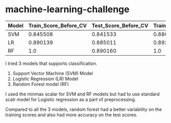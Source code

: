 # machine-learning-challenge

|   Model  |    Train_Score_Before_CV     |    Test_Score_Before_CV    |    Train_Score_After_CV    |    Test_Score_After_CV    |
|----------|------------------------------|----------------------------|----------------------------|---------------------------|
|SVM       | 0.845508                     | 0.841533                   | 0.886515                   | 0.879290                  |
|LR        | 0.890139                     |0.885011                    |0.892237                    | 0.882723                  |
|RF        | 1.0                          | 0.890160                   | 1.0                        | 0.898169                  |

I tried 3 models that supports classification.

1. Support Vector Machine (SVM) Model
2. Logistic Regression (LR) Model
3. Random Forest model (RF) 

I used the minmax scalar for SVM and RF models but had to use standard scalr model for Logistic regression as a part of preprocessing.

Compared to all the 3 models, random forest had a better variability on the training scores and also had more accuracy on the test scores.
